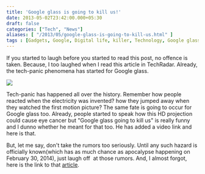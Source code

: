 ```yaml
---
title: 'Google glass is going to kill us!'
date: 2013-05-02T23:42:00.000+05:30
draft: false
categories: ["Tech", "News"]
aliases: [ "/2013/05/google-glass-is-going-to-kill-us.html" ]
tags : [Gadgets, Google, Digital life, killer, Technology, Google glass]
---
```


If you started to laugh before you started to read this post, no offence is taken. Because, I too laughed when I read this article in TechRadar. Already, the tech-panic phenomena has started for Google glass.  

[![](https://1.bp.blogspot.com/-zQk6nf2GOnk/UYKsM5duwFI/AAAAAAAABNM/VhrN2kF_r9c/s640/google-glass-the-mass-killer-of-technology.jpg)](https://1.bp.blogspot.com/-zQk6nf2GOnk/UYKsM5duwFI/AAAAAAAABNM/VhrN2kF_r9c/s1600/google-glass-the-mass-killer-of-technology.jpg)

  
  
Tech-panic has happened all over the history. Remember how people reacted when the electricity was invented? how they jumped away when they watched the first motion picture? The same fate is going to occur for Google glass too. Already, people started to speak how this HD projection could cause eye cancer but "Google glass going to kill us" is really funny and I dunno whether he meant for that too. He has added a video link and here is that.  
  

  
But, let me say, don't take the rumors too seriously. Until any such hazard is officially known(which has as much chance as apocalypse happening on February 30, 2014), just laugh off  at those rumors. And, I almost forgot, here is the link to that [article](httpss://www.google.co.in/url?sa=t&rct=j&q=&esrc=s&source=web&cd=1&cad=rja&ved=0CDMQqQIwAA&url=https%3A%2F%2Fwww.techradar.com%2Fnews%2Fworld-of-tech%2Ffuture-tech%2F11-technologies-that-are-going-to-kill-us-all-1147532&ei=kquCUfxPpPyIB72SgPAG&usg=AFQjCNH3dEjB1nE2DQmJnpSj-XRVKQUv7A&sig2=EHZOyZ79loYLH63DULnNkQ&bvm=bv.45960087,d.aGc).